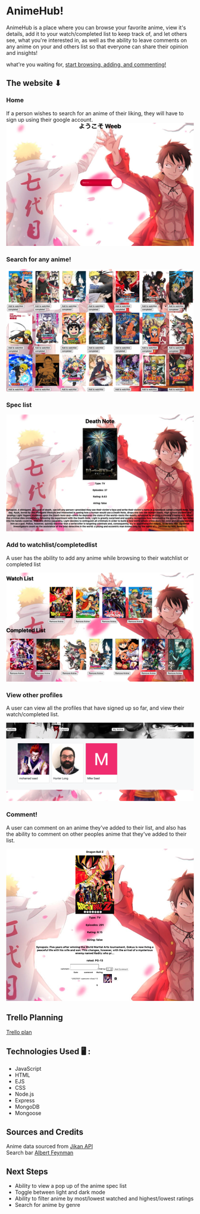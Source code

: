 # AnimeHub!


AnimeHub is a place where you can browse your favorite anime, view it's details, add it to your watch/completed list to keep track of, and let others see, what you're interested in, as well as the ability to leave comments on any anime on your and others list so that everyone can share their opinion and insights!



 what're you waiting for, [start browsing, adding, and commenting!](https://animehubproject.herokuapp.com)  


## The website ⬇

### Home
If a person wishes to search for an anime of their liking, they will have to sign up using their google account.
 !["Sign Up"](home.png)



### Search for any anime!
 !["Search"](search.png)

### Spec list
 !["Spec list"](spec.png)

### Add to watchlist/completedlist
A user has the ability to add any anime while browsing to their watchlist or completed list

 !["Add to watchlist/completedlist"](watchlist.png)


 ### View other profiles
 A user can view all the profiles that have signed up so far, and view their watch/completed list.

 !["Profiles"](profiles.png)

 ### Comment!
A user can comment on an anime they've added to their list, and also has the ability to comment on other peoples anime that they've added to their list.

 !["Comment"](comment.png)



 


## Trello Planning
 [Trello plan](https://trello.com/b/GIVpTnrl/unit-2-project)

## Technologies Used 🖥 :
* JavaScript
* HTML
* EJS
* CSS
* Node.js
* Express
* MongoDB
* Mongoose 

 ## Sources and Credits
 Anime data sourced from [Jikan API](https://jikan.docs.apiary.io/#introduction/information/links)  
 Search bar [Albert Feynman](https://codepen.io/AlbertFeynman/pen/BPvzWZ)

 ## Next Steps
 * Ability to view a pop up of the anime spec list
 * Toggle between light and dark mode
 * Ability to filter anime by most/lowest watched and highest/lowest ratings
 * Search for anime by genre